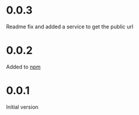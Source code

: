 # 0.0.3
Readme fix and added a service to get the public url

# 0.0.2
Added to [npm](https://www.npmjs.com/package/cloudinary-angular)

# 0.0.1
Initial version